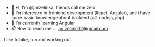 - 👋 Hi, I’m @janzelinka, friends call me zelo
- 👀 I’m interested in frontend development (React, Angular), and i have some basic knowledge about backend (c#, nodejs, php).
- 🌱 I’m currently learning Angular
- 📫 How to reach me ... jan.zelinka12@gmail.com
 
 I like to hike, run and working out.

<!---
janzelinka/janzelinka is a ✨ special ✨ repository because its `README.md` (this file) appears on your GitHub profile.
You can click the Preview link to take a look at your changes.
--->
